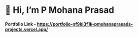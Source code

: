 # 👋 Hi, I’m P Mohana Prasad

#### Portfolio Link - https://portfolio-nf9ki3f1k-pmohanaprasads-projects.vercel.app/

<!-- - 👀 I’m interested in ...
- 🌱 I’m currently learning ...
- 💞️ I’m looking to collaborate on ...
- 📫 How to reach me ... -->

<!---
pmohanaprasad/pmohanaprasad is a ✨ special ✨ repository because its `README.md` (this file) appears on your GitHub profile.
You can click the Preview link to take a look at your changes.
--->
